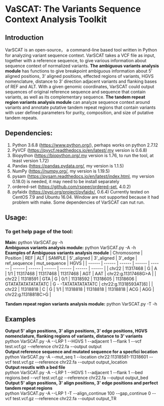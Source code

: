 # VaSCAT: The Variants Sequence Context Analysis Toolkit
## Introduction
VarSCAT is an open-source， a command-line based tool written in Python for analyzing variant sequence context. VarSCAT takes a VCF file as input, together with a reference sequence, to give various information about sequence context of normalized variants. **The ambiguous variants analysis module** has functions to give breakpoint ambiguous information about 5’ aligned positions, 3’ aligned positions, effected regions of variants, HGVS nomenclature, distance to 3’ direction adjacent variants and flanking bases of REF and ALT. With a given genomic coordinates, VarSCAT could output sequences of original reference sequence and sequence that contain variants, as well as its complementary sequence. **The tandem repeat region variants analysis module** can analyze sequence context around variants and annotate putative tandem repeat regions that contain variants with user defined parameters for purity, composition, and size of putative tandem repeats.

## Dependencies:
1. Python 3.6.8 (https://www.python.org/), perhaps works on python 2.7.12
2. PyVCF  (https://pyvcf.readthedocs.io/en/latest/,my version is 0.6.8) 
3. Biopython (https://biopython.org/,my version is 1.76, to run the tool, at least version 1.72)
4. Pandas (https://pandas.pydata.org/, my version is 1.1.5)
5. NumPy (https://numpy.org/, my version is 1.19.5)
6. pysam (https://pysam.readthedocs.io/en/latest/index.html, my version 0.18.0) is needed, it may need to be install separately
7. ordered-set (https://github.com/rspeer/ordered-set, 4.0.2)
8. pyfaidx (https://pypi.org/project/pyfaidx/, 0.6.4)
Currently tested on CentOS 7.9 and Ubuntu 16.04. Window are not supported because it had problem with make. Some dependencies of VarSCAT can nut run.

## Usage:
### To get help page of the tool: 
**Main:** python VarSCAT.py -h<br />
**Ambiguous variants analysis module:** python VarSCAT.py -A -h<br />
**Examples of Ambiguous variants analysis module**
| Chromosome | Position | REF | ALT | SAMPLE | 5'_aligned | 3'_aligned | 3'_edge | ref_sequence | mut_sequence | HGVS |
| ------ | ------ | ------ | ------ | ------ | ------ | ------ | ------ | ------ | ------ | ------ |
| chr22 | 11317468 | G | A | 1/1 | 11317468 | 11317468 | 11317468 | AGT | AAT | chr22:g.11317468G>A |
| chr22 | 11318591 | GTA | G | 0/1 | 11318592 | 11318605 | 11318606 | GTATATATATATATATC | G - -TATATATATATATC | chr22:g.11318593AT[6] |
| chr22 | 11318818 | C | G | 1/1 | 11318818 | 11318818 | 11318818 | ACG | AGG | chr22:g.11318818C>G |

**Tandam repeat region variants analysis module:** python VarSCAT.py -T -h<br />

## Examples
**Output 5' align positions, 3' align positions, 3' edge positions, HGVS nomenclature, flanking regions of variants, distance to 3' variants**<br />
python VarSCAT.py -A --LRP 1 --HGVS 1 --adjacent 1 --flank 1 --vcf test.vcf.gz --reference chr22.fa --output output<br />
**Output reference sequence and mutated sequence for a specfici location**<br />
python VarSCAT.py -A --mut_seq 1 --location chr22:11318581-11318601 --vcf test.vcf.gz --reference chr22.fa --output output_location<br />
**Output resutls with a bed file**<br />
python VarSCAT.py -A --LRP 1 --HGVS 1 --adjacent 1 --flank 1 --bed regions.bed --vcf test.vcf.gz --reference chr22.fa --output output_bed<br />
**Output 5' align positions, 3' align positions, 3' edge positions and perfect tandem repeat regions** <br />
python VarSCAT.py -A --LRP 1 -T --align_continue 100 --gap_continue 0 --vcf test.vcf.gz --reference chr22.fa --output output_TR
       
